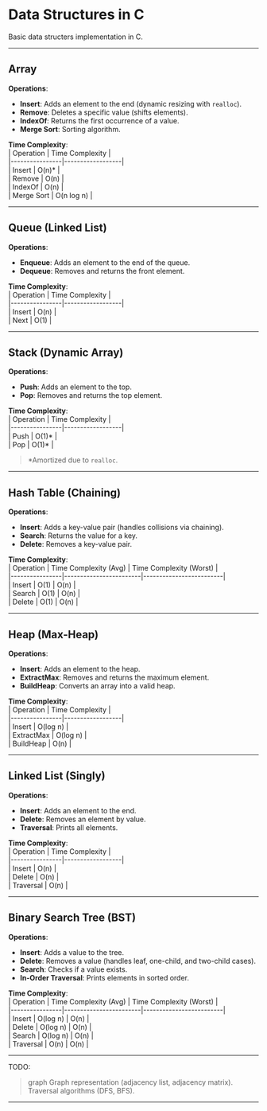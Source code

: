 # Data Structures in C

Basic data structers implementation in C. 

---

## **Array**  
**Operations**:  
- **Insert**: Adds an element to the end (dynamic resizing with `realloc`).  
- **Remove**: Deletes a specific value (shifts elements).  
- **IndexOf**: Returns the first occurrence of a value.  
- **Merge Sort**: Sorting algorithm.  

**Time Complexity**:  
| Operation      | Time Complexity |  
|----------------|------------------|  
| Insert         | O(n)*            |  
| Remove         | O(n)             |  
| IndexOf        | O(n)             |  
| Merge Sort     | O(n log n)       |  

---

## **Queue (Linked List)**  
**Operations**:  
- **Enqueue**: Adds an element to the end of the queue.  
- **Dequeue**: Removes and returns the front element.  

**Time Complexity**:  
| Operation      | Time Complexity |  
|----------------|------------------|  
| Insert         | O(n)             |  
| Next           | O(1)             |  

---

## **Stack (Dynamic Array)**  
**Operations**:  
- **Push**: Adds an element to the top.  
- **Pop**: Removes and returns the top element.  

**Time Complexity**:  
| Operation      | Time Complexity |  
|----------------|------------------|  
| Push           | O(1)*            |  
| Pop            | O(1)*            |  

> *Amortized due to `realloc`.

---
## **Hash Table (Chaining)**  
**Operations**:  
- **Insert**: Adds a key-value pair (handles collisions via chaining).  
- **Search**: Returns the value for a key.  
- **Delete**: Removes a key-value pair.  

**Time Complexity**:  
| Operation      | Time Complexity (Avg) | Time Complexity (Worst) |  
|----------------|------------------------|-------------------------|  
| Insert         | O(1)                   | O(n)                    |  
| Search         | O(1)                   | O(n)                    |  
| Delete         | O(1)                   | O(n)                    |  

---

##  **Heap (Max-Heap)**  
**Operations**:  
- **Insert**: Adds an element to the heap.  
- **ExtractMax**: Removes and returns the maximum element.  
- **BuildHeap**: Converts an array into a valid heap.  

**Time Complexity**:  
| Operation      | Time Complexity |  
|----------------|------------------|  
| Insert         | O(log n)         |  
| ExtractMax     | O(log n)         |  
| BuildHeap      | O(n)             |  

---

## **Linked List (Singly)**  
**Operations**:  
- **Insert**: Adds an element to the end.  
- **Delete**: Removes an element by value.  
- **Traversal**: Prints all elements.  

**Time Complexity**:  
| Operation      | Time Complexity |  
|----------------|------------------|  
| Insert         | O(n)             |  
| Delete         | O(n)             |  
| Traversal      | O(n)             |  

---

## **Binary Search Tree (BST)**  
**Operations**:  
- **Insert**: Adds a value to the tree.  
- **Delete**: Removes a value (handles leaf, one-child, and two-child cases).  
- **Search**: Checks if a value exists.  
- **In-Order Traversal**: Prints elements in sorted order.  

**Time Complexity**:  
| Operation      | Time Complexity (Avg) | Time Complexity (Worst) |  
|----------------|------------------------|-------------------------|  
| Insert         | O(log n)               | O(n)                    |  
| Delete         | O(log n)               | O(n)                    |  
| Search         | O(log n)               | O(n)                    |  
| Traversal      | O(n)                   | O(n)                    |  

---

TODO: 
> graph
Graph representation (adjacency list, adjacency matrix).
Traversal algorithms (DFS, BFS).

---